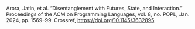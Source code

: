 Arora, Jatin, et al. “Disentanglement with Futures, State, and Interaction.” Proceedings of the ACM on Programming Languages, vol. 8, no. POPL, Jan. 2024, pp. 1569–99. Crossref, <a href='https://doi.org/10.1145/3632895' target='_blank'>https://doi.org/10.1145/3632895</a>.